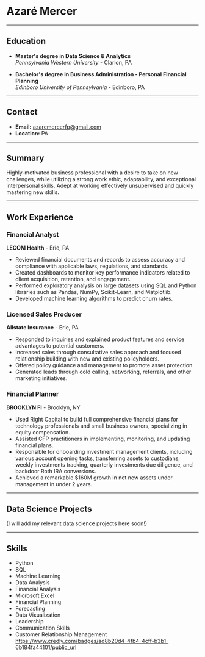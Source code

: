 # Azaré Mercer

---

## Education

- **Master's degree in Data Science & Analytics**  
  *Pennsylvania Western University* - Clarion, PA  

- **Bachelor's degree in Business Administration - Personal Financial Planning**  
  *Edinboro University of Pennsylvania* - Edinboro, PA  

---

## Contact

- **Email:** azaremercerfp@gmail.com
- **Location:** PA

---

## Summary

Highly-motivated business professional with a desire to take on new challenges, while utilizing a strong work ethic, adaptability, and exceptional interpersonal skills. Adept at working effectively unsupervised and quickly mastering new skills.

---

## Work Experience

### Financial Analyst
**LECOM Health** - Erie, PA  

- Reviewed financial documents and records to assess accuracy and compliance with applicable laws, regulations, and standards.
- Created dashboards to monitor key performance indicators related to client acquisition, retention, and engagement.
- Performed exploratory analysis on large datasets using SQL and Python libraries such as Pandas, NumPy, Scikit-Learn, and Matplotlib.
- Developed machine learning algorithms to predict churn rates.

### Licensed Sales Producer
**Allstate Insurance** - Erie, PA  

- Responded to inquiries and explained product features and service advantages to potential customers.
- Increased sales through consultative sales approach and focused relationship building with new and existing policyholders.
- Offered policy guidance and management to promote asset protection.
- Generated leads through cold calling, networking, referrals, and other marketing initiatives.

### Financial Planner
**BROOKLYN FI** - Brooklyn, NY  

- Used Right Capital to build full comprehensive financial plans for technology professionals and small business owners, specializing in equity compensation.
- Assisted CFP practitioners in implementing, monitoring, and updating financial plans.
- Responsible for onboarding investment management clients, including various account opening tasks, transferring assets to custodians, weekly investments tracking, quarterly investments due diligence, and backdoor Roth IRA conversions.
- Achieved a remarkable $160M growth in net new assets under management in under 2 years.

---

## Data Science Projects

(I will add my relevant data science projects here soon!)

---

## Skills

- Python
- SQL
- Machine Learning
- Data Analysis
- Financial Analysis
- Microsoft Excel
- Financial Planning
- Forecasting
- Data Visualization
- Leadership
- Communication Skills
- Customer Relationship Management
https://www.credly.com/badges/ad8b20d4-4fb4-4cff-b3b1-6b184fa44101/public_url
